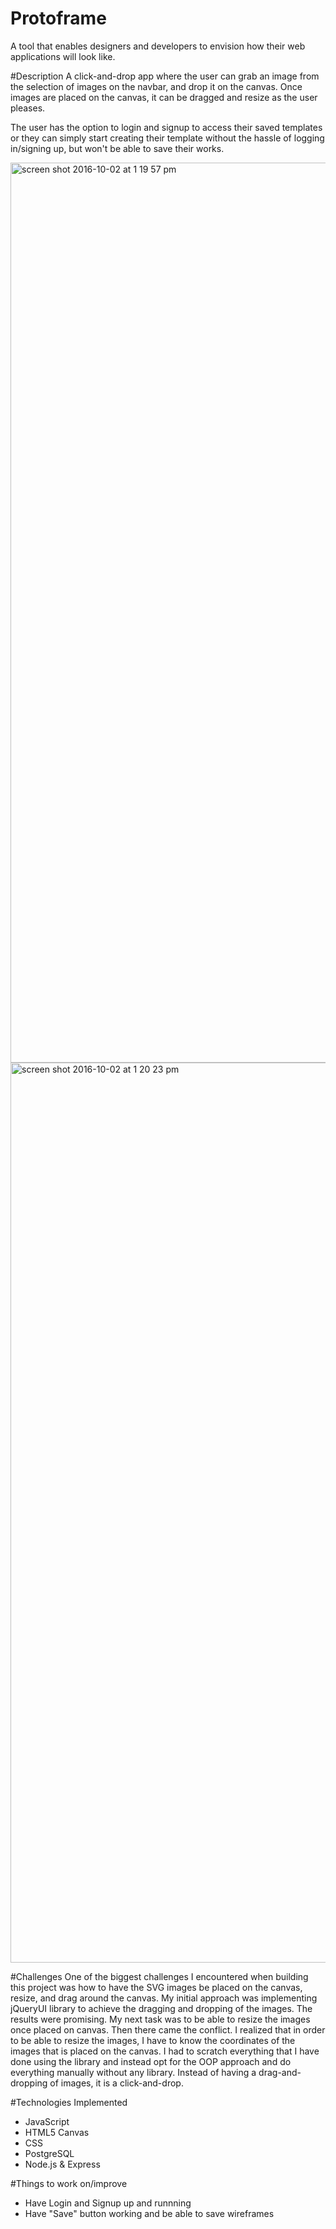 # Protoframe
A tool that enables designers and developers to envision how their web applications will look like.

#Description
A click-and-drop app where the user can grab an image from the selection of images on the navbar, and drop it on the canvas. Once images are placed on the canvas, it can be dragged and resize as the user pleases.

The user has the option to login and signup to access their saved templates or they can simply start creating their template without the hassle of logging in/signing up, but won't be able to save their works.

<img width="1440" alt="screen shot 2016-10-02 at 1 19 57 pm" src="https://cloud.githubusercontent.com/assets/16325330/19023517/9ecc986e-88a4-11e6-92c8-09fee04d4dc5.png">


<img width="1440" alt="screen shot 2016-10-02 at 1 20 23 pm" src="https://cloud.githubusercontent.com/assets/16325330/19023542/7d6e0422-88a5-11e6-9f9a-551719bc6721.png">


#Challenges
One of the biggest challenges I encountered when building this project was how to have the SVG images be placed on the canvas, resize, and drag around the canvas. My initial approach was implementing jQueryUI library to achieve the dragging and dropping of the images. The results were promising. My next task was to be able to resize the images once placed on canvas. Then there came the conflict. I realized that in order to be able to resize the images, I have to know the coordinates of the images that is placed on the canvas. I had to scratch everything that I have done using the library and instead opt for the OOP approach and do everything manually without any library. Instead of having a drag-and-dropping of images, it is a click-and-drop.


#Technologies Implemented
* JavaScript
* HTML5 Canvas
* CSS
* PostgreSQL
* Node.js & Express

#Things to work on/improve
* Have Login and Signup up and runnning
* Have "Save" button working and be able to save wireframes
